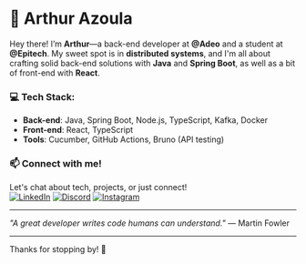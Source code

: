# 🌟 Arthur Azoula

Hey there! I’m **Arthur**—a back-end developer at **@Adeo** and a student at **@Epitech**. My sweet spot is in **distributed systems**, and I'm all about crafting solid back-end solutions with **Java** and **Spring Boot**, as well as a bit of front-end with **React**.

### 💻 Tech Stack:
- **Back-end**: Java, Spring Boot, Node.js, TypeScript, Kafka, Docker
- **Front-end**: React, TypeScript
- **Tools**: Cucumber, GitHub Actions, Bruno (API testing)

### 📫 Connect with me!
Let's chat about tech, projects, or just connect!  
[![LinkedIn](https://img.shields.io/badge/LinkedIn-%230077B5.svg?logo=linkedin&logoColor=white)](https://linkedin.com/in/arthur-azoula)
[![Discord](https://img.shields.io/badge/Discord-%237289DA.svg?logo=discord&logoColor=white)](https://discord.gg/477253430033907722)
[![Instagram](https://img.shields.io/badge/Instagram-%23E4405F.svg?logo=Instagram&logoColor=white)](https://instagram.com/arthur_azl)

---

*"A great developer writes code humans can understand."* — Martin Fowler

---

Thanks for stopping by! 🚀
